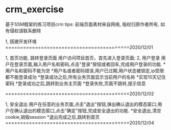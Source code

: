 # crm_exercise
基于SSM框架的练习项目crm
tips: 前端页面素材来自网络, 版权归原作者所有, 如有侵权请联系删除

1, 搭建开发环境
==========================================2020/12/01

1, 首页功能, 跳转登录页面
   用户访问项目首页，首先进入登录页面;
2, 用户登录
   用户在登录页面,输入用户名和密码,点击"登录"按钮或者回车,完成用户登录的功能.
	*用户名和密码不能为空
	*用户名或者密码错误,用户已过期,用户状态被锁定,ip受限 都不能登录成功
	*登录成功之后,所有业务页面显示当前用户的名称
	*实现10天记住密码
	*登录成功之后,跳转到业务主页面
	*登录失败,页面不跳转,提示信息

==========================================2020/12/02

1, 安全退出
   用户在任意的业务页面,点击"退出"按钮,弹出确认退出的模态窗口;用户在确认退出的模态窗口,点击"确定"按钮,完成安全退出的功能.
   	*安全退出,清空cookie,销毁session
   	*退出完成之后,跳转到首页
==========================================2020/12/04
